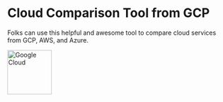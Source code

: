 # Cloud Comparison Tool from GCP

Folks can use this helpful and awesome tool to compare cloud services from GCP, AWS, and Azure.

<a href="https://cloud.google.com/docs/get-started/aws-azure-gcp-service-comparison" target="_blank" rel="noreferrer"><img src="https://github.com/angietechcafe/img/blob/main/GCP.png?raw=true" alt="Google Cloud" width="100" height="100"/> </a>
